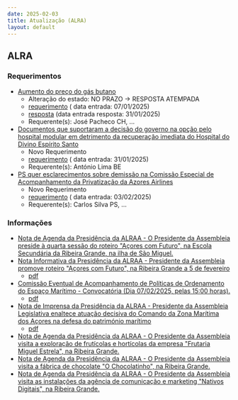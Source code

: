 ```yaml
---
date: 2025-02-03
title: Atualização (ALRA)
layout: default
---
```

## ALRA

### Requerimentos

* [Aumento do preço do gás butano](http://base.alra.pt:82/4DACTION/w_pesquisa_registo/4/8642)
  * Alteração do estado: NO PRAZO → RESPOSTA ATEMPADA
  * [requerimento](http://base.alra.pt:82/Doc_Req/XIIIreque235.pdf) ( data entrada: 07/01/2025)
  * [resposta](http://base.alra.pt:82/Doc_Req/XIIIrequeresp235.pdf) (data entrada resposta: 31/01/2025)
  * Requerente(s): José Pacheco CH, ...
* [Documentos que suportaram a decisão do governo na opção pelo hospital modular em detrimento da recuperação imediata do Hospital do Divino Espírito Santo](http://base.alra.pt:82/4DACTION/w_pesquisa_registo/4/8688)
  * Novo Requerimento
  * [requerimento](http://base.alra.pt:82/Doc_Req/XIIIreque264.pdf) ( data entrada: 31/01/2025)
  * Requerente(s): António Lima BE
* [PS quer esclarecimentos sobre demissão na Comissão Especial de Acompanhamento da Privatização da Azores Airlines](http://base.alra.pt:82/4DACTION/w_pesquisa_registo/4/8690)
  * Novo Requerimento
  * [requerimento](http://base.alra.pt:82/Doc_Req/XIIIreque265.pdf) ( data entrada: 03/02/2025)
  * Requerente(s): Carlos Silva PS, ...

### Informações

* [Nota de Agenda da Presidência da ALRAA - O Presidente da Assembleia preside à quarta sessão do roteiro "Açores com Futuro", na Escola Secundária da Ribeira Grande, na ilha de São Miguel.](http://base.alra.pt:82/4DACTION/w_pesquisa_registo/8/21068)
* [Nota Informativa da Presidência da ALRAA - Presidente da Assembleia promove roteiro "Açores com Futuro", na Ribeira Grande a 5 de fevereiro](http://base.alra.pt:82/4DACTION/w_pesquisa_registo/8/21069)
  * [pdf](http://base.alra.pt:82/Doc_Noticias/NI21069.pdf)
* [Comissão Eventual de Acompanhamento de Políticas de Ordenamento do Espaço Marítimo - Convocatória (Dia 07/02/2025, pelas 15:00 horas).](http://base.alra.pt:82/4DACTION/w_pesquisa_registo/8/21071)
  * [pdf](http://base.alra.pt:82/Doc_Noticias/NI21071.pdf)
* [Nota de Imprensa da Presidência da ALRAA - Presidente da Assembleia Legislativa enaltece atuação decisiva do Comando da Zona Marítima dos Açores na defesa do património marítimo](http://base.alra.pt:82/4DACTION/w_pesquisa_registo/8/21072)
  * [pdf](http://base.alra.pt:82/Doc_Noticias/NI21072.pdf)
* [Nota de Agenda da Presidência da ALRAA - O Presidente da Assembleia visita a exploração de frutícolas e hortícolas da empresa "Frutaria Miguel Estrela", na Ribeira Grande.](http://base.alra.pt:82/4DACTION/w_pesquisa_registo/8/21074)
* [Nota de Agenda da Presidência da ALRAA - O Presidente da Assembleia visita a fábrica de chocolate "O Chocolatinho", na Ribeira Grande.](http://base.alra.pt:82/4DACTION/w_pesquisa_registo/8/21075)
* [Nota de Agenda da Presidência da ALRAA - O Presidente da Assembleia visita as instalações da agência de comunicação e marketing "Nativos Digitais", na Ribeira Grande.](http://base.alra.pt:82/4DACTION/w_pesquisa_registo/8/21076)
